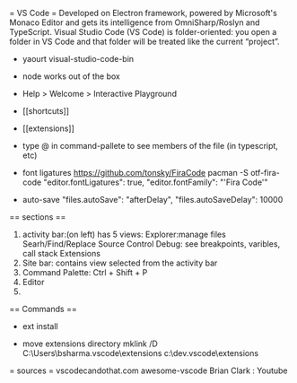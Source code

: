 = VS Code =
Developed on Electron framework, powered by Microsoft's Monaco Editor and gets its intelligence from OmniSharp/Roslyn and TypeScript.
Visual Studio Code (VS Code) is folder-oriented: you open a folder in VS Code and that folder will be treated like the current “project”.

* yaourt visual-studio-code-bin

* node works out of the box

* Help > Welcome > Interactive Playground

* [[shortcuts]]
* [[extensions]]

* type @ in command-pallete to see members of the file (in typescript, etc)

* font ligatures
https://github.com/tonsky/FiraCode
pacman -S otf-fira-code
"editor.fontLigatures": true,
"editor.fontFamily": "'Fira Code'"

* auto-save
"files.autoSave": "afterDelay",
"files.autoSaveDelay": 10000

== sections ==
1. activity bar:(on left) has 5 views:
Explorer:manage files
Searh/Find/Replace
Source Control
Debug: see breakpoints, varibles, call stack
Extensions
2. Site bar: contains view selected from the activity bar
3. Command Palette: Ctrl + Shift + P
4. Editor
5.

== Commands ==
* ext install


* move extensions directory
mklink /D C:\Users\bsharma\.vscode\extensions c:\dev\.vscode\extensions

= sources =
vscodecandothat.com
awesome-vscode
Brian Clark : Youtube
